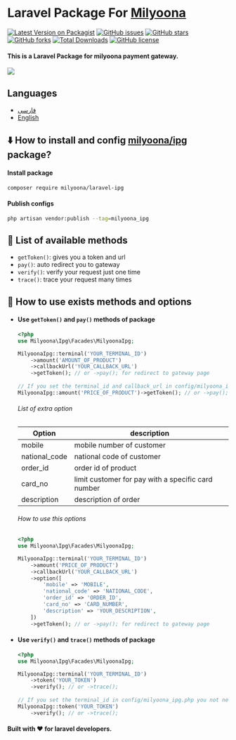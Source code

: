 # Laravel Package For [Milyoona](https://www.milyoona.com/)
[![Latest Version on Packagist](https://img.shields.io/packagist/v/milyoona/laravel-ipg.svg?style=flat-square)](https://packagist.org/packages/milyoona/laravel-ipg)
[![GitHub issues](https://img.shields.io/github/issues/milyoona/laravel-ipg?style=flat-square)](https://github.com/milyoona/laravel-ipg/issues)
[![GitHub stars](https://img.shields.io/github/stars/milyoona/laravel-ipg?style=flat-square)](https://github.com/milyoona/laravel-ipg/stargazers)
[![GitHub forks](https://img.shields.io/github/forks/milyoona/laravel-ipg?style=flat-square)](https://github.com/milyoona/laravel-ipg/network)
[![Total Downloads](https://img.shields.io/packagist/dt/milyoona/laravel-ipg.svg?style=flat-square)](https://packagist.org/packages/milyoona/laravel-ipg)
[![GitHub license](https://img.shields.io/github/license/milyoona/laravel-ipg?style=flat-square)](https://github.com/milyoona/laravel-ipg/blob/master/LICENSE)

#### This is a Laravel Package for milyoona payment gateway.
<p><img src="https://s19.picofile.com/file/8437672584/laravel_ipg.png?raw=true"></p>

## Languages
- [فارسی](https://github.com/milyoona/laravel-ipg/blob/main/README_PERSIAN.md)
- [English](https://github.com/milyoona/laravel-ipg/blob/main/README.md)

## <g-emoji class="g-emoji" alias="arrow_down" fallback-src="https://github.githubassets.com/images/icons/emoji/unicode/2b07.png">⬇️</g-emoji> How to install and config [milyoona/ipg](https://github.com/milyoona/ipg) package?

#### Install package
```bash
composer require milyoona/laravel-ipg
```
#### Publish configs

```bash
php artisan vendor:publish --tag=milyoona_ipg
```

## <g-emoji class="g-emoji" alias="gem" fallback-src="https://github.githubassets.com/images/icons/emoji/unicode/1f48e.png">💎</g-emoji> List of available methods
- <code>getToken()</code>: gives you a token and url
- <code>pay()</code>: auto redirect you to gateway
- <code>verify()</code>: verify your request just one time
- <code>trace()</code>: trace your request many times

## <g-emoji class="g-emoji" alias="book" fallback-src="https://github.githubassets.com/images/icons/emoji/unicode/1f4d6.png">📖</g-emoji> How to use exists methods and options

- #### Use <code>getToken()</code> and <code>pay()</code> methods of package
    ```php
    <?php
    use Milyoona\Ipg\Facades\MilyoonaIpg;
    
    MilyoonaIpg::terminal('YOUR_TERMINAL_ID')
        ->amount('AMOUNT_OF_PRODUCT')
        ->callbackUrl('YOUR_CALLBACK_URL')
        ->getToken(); // or ->pay(); for redirect to gateway page
            
    // If you set the terminal_id and callback_url in config/milyoona_ipg.php you not need to fill this methods.
    MilyoonaIpg::amount('PRICE_OF_PRODUCT')->getToken(); // or ->pay(); for redirect to gateway page
    ```
    ###### List of extra option
    | Option  | description |
    | ------------- | ------------- |
    | mobile  | mobile number of customer  |
    | national_code  | national code of customer  |
    | order_id  | order id of product  |
    | card_no  | limit customer for pay with a specific card number|
    | description  | description of order  |
    
    ###### How to use this options
    ```php
    <?php
    use Milyoona\Ipg\Facades\MilyoonaIpg;
    
    MilyoonaIpg::terminal('YOUR_TERMINAL_ID')
        ->amount('PRICE_OF_PRODUCT')
        ->callbackUrl('YOUR_CALLBACK_URL')
        ->option([
            'mobile' => 'MOBILE',
            'national_code' => 'NATIONAL_CODE',
            'order_id' => 'ORDER_ID',
            'card_no' => 'CARD_NUMBER',
            'description' => 'YOUR_DESCRIPTION',
        ])
        ->getToken(); // or ->pay(); for redirect to gateway page
    ```

- #### Use <code>verify()</code> and <code>trace()</code> methods of package
    ```php
    <?php
    use Milyoona\Ipg\Facades\MilyoonaIpg;
    
    MilyoonaIpg::terminal('YOUR_TERMINAL_ID')
        ->token('YOUR_TOKEN')
        ->verify(); // or ->trace();
        
    // If you set the terminal_id in config/milyoona_ipg.php you not need to fill this method.
    MilyoonaIpg::token('YOUR_TOKEN')
        ->verify(); // or ->trace();
    ```
  
#### Built with :heart: for laravel developers.